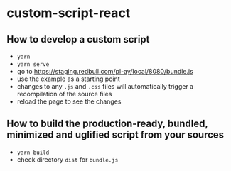 # custom-script-react

## How to develop a custom script

* `yarn`
* `yarn serve`
* go to https://staging.redbull.com/pl-ay/local/8080/bundle.js
* use the example as a starting point
* changes to any `.js` and `.css` files will automatically trigger
 a recompilation of the source files
* reload the page to see the changes

## How to build the production-ready, bundled, minimized and uglified script from your sources

* `yarn build`
* check directory `dist` for `bundle.js`


